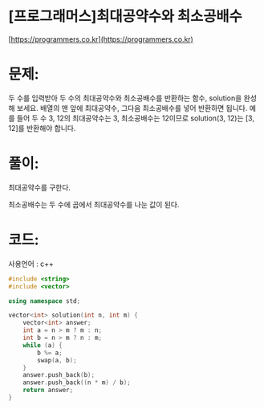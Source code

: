 # [프로그래머스]최대공약수와 최소공배수

[https://programmers.co.kr](https://programmers.co.kr)

# 문제:

두 수를 입력받아 두 수의 최대공약수와 최소공배수를 반환하는 함수, solution을 완성해 보세요. 배열의 맨 앞에 최대공약수, 그다음 최소공배수를 넣어 반환하면 됩니다. 예를 들어 두 수 3, 12의 최대공약수는 3, 최소공배수는 12이므로 solution(3, 12)는 [3, 12]를 반환해야 합니다.



# 풀이:

최대공약수를 구한다.

최소공배수는 두 수에 곱에서 최대공약수를 나눈 값이 된다.

  

# **코드:**
사용언어 : c++
```c++
#include <string>
#include <vector>

using namespace std;

vector<int> solution(int n, int m) {
   	vector<int> answer;
	int a = n > m ? m : n;
	int b = n > m ? n : m;
	while (a) {
		b %= a;
		swap(a, b);
	}
	answer.push_back(b);
	answer.push_back((n * m) / b);
    return answer;
}
```

